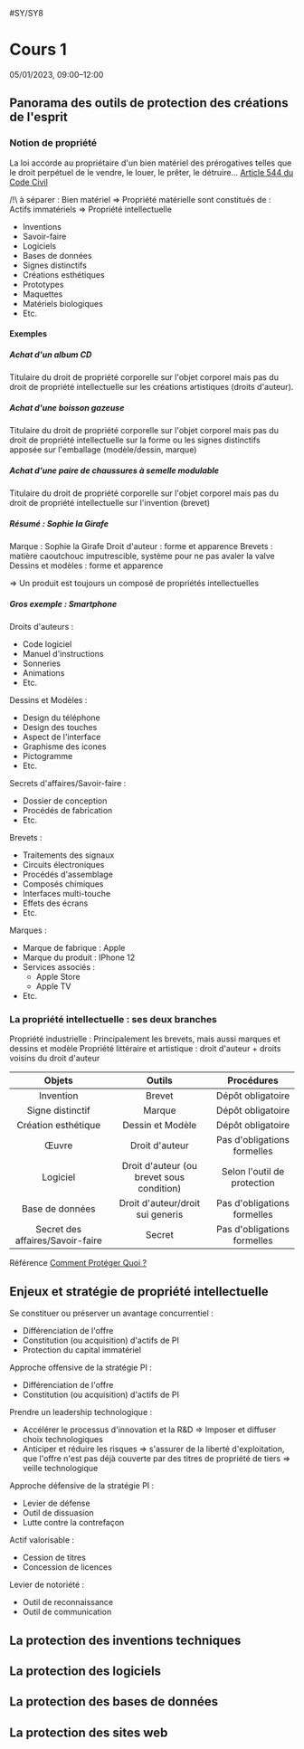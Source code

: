 #SY/SY8
# Cours 1
05/01/2023, 09:00–12:00

## Panorama des outils de protection des créations de l'esprit
### Notion de propriété
La loi accorde au propriétaire d'un bien matériel des prérogatives telles que le droit perpétuel de le vendre, le louer, le prêter, le détruire... 
[Article 544 du Code Civil](https://www.legifrance.gouv.fr/codes/article_lc/LEGIARTI000006428859)

/!\\ à séparer :
Bien matériel => Propriété matérielle
sont constitués de : Actifs immatériels => Propriété intellectuelle
- Inventions
- Savoir-faire
- Logiciels
- Bases de données
- Signes distinctifs
- Créations esthétiques
- Prototypes
- Maquettes
- Matériels biologiques
- Etc.

#### Exemples
##### Achat d'un album CD
Titulaire du droit de propriété corporelle sur l'objet corporel mais pas du droit de propriété intellectuelle sur les créations artistiques (droits d'auteur).

##### Achat d'une boisson gazeuse
Titulaire du droit de propriété corporelle sur l'objet corporel mais pas du droit de propriété intellectuelle sur la forme ou les signes distinctifs apposée sur l'emballage (modèle/dessin, marque)

##### Achat d'une paire de chaussures à semelle modulable
Titulaire du droit de propriété corporelle sur l'objet corporel mais pas du droit de propriété intellectuelle sur l'invention (brevet)

##### Résumé : Sophie la Girafe
Marque : Sophie la Girafe
Droit d'auteur : forme et apparence
Brevets : matière caoutchouc imputrescible, système pour ne pas avaler la valve
Dessins et modèles : forme et apparence

=> Un produit est toujours un composé de propriétés intellectuelles

##### Gros exemple : Smartphone
Droits d'auteurs :
- Code logiciel
- Manuel d'instructions
- Sonneries
- Animations
- Etc.

Dessins et Modèles :
- Design du téléphone
- Design des touches
- Aspect de l'interface
- Graphisme des icones
- Pictogramme
- Etc.

Secrets d'affaires/Savoir-faire :
- Dossier de conception
- Procédés de fabrication
- Etc.

Brevets :
- Traitements des signaux
- Circuits électroniques
- Procédés d'assemblage
- Composés chimiques
- Interfaces multi-touche
- Effets des écrans
- Etc.

Marques :
- Marque de fabrique : Apple
- Marque du produit : IPhone 12
- Services associés :
	- Apple Store
	- Apple TV
- Etc.

### La propriété intellectuelle : ses deux branches

Propriété industrielle : Principalement les brevets, mais aussi marques et dessins et modèle
Propriété littéraire et artistique : droit d'auteur + droits voisins du droit d'auteur

| Objets | Outils | Procédures |
|:-:|:-:|:-:|
|Invention | Brevet | Dépôt obligatoire|
|Signe distinctif | Marque | Dépôt obligatoire|
|Création esthétique | Dessin et Modèle | Dépôt obligatoire|
|Œuvre | Droit d'auteur | Pas d'obligations formelles|
|Logiciel | Droit d'auteur (ou brevet sous condition) | Selon l'outil de protection|
|Base de données | Droit d'auteur/droit sui generis | Pas d'obligations formelles|
|Secret des affaires/Savoir-faire | Secret | Pas d'obligations formelles|

Référence [Comment Protéger Quoi ?](http://commentprotegerquoi.inpi.fr/)

## Enjeux et stratégie de propriété intellectuelle
Se constituer ou préserver un avantage concurrentiel :
- Différenciation de l'offre
- Constitution (ou acquisition) d'actifs de PI
- Protection du capital immatériel

Approche offensive de la stratégie PI :
- Différenciation de l'offre
- Constitution (ou acquisition) d'actifs de PI

Prendre un leadership technologique :
- Accélérer le processus d'innovation et la R&D => Imposer et diffuser choix technologiques
- Anticiper et réduire les risques => s'assurer de la liberté d'exploitation, que l'offre n'est pas déjà couverte par des titres de propriété de tiers => veille technologique

Approche défensive de la stratégie PI :
- Levier de défense
- Outil de dissuasion
- Lutte contre la contrefaçon

Actif valorisable :
- Cession de titres
- Concession de licences

Levier de notoriété :
- Outil de reconnaissance
- Outil de communication

## La protection des inventions techniques

## La protection des logiciels

## La protection des bases de données

## La protection des sites web